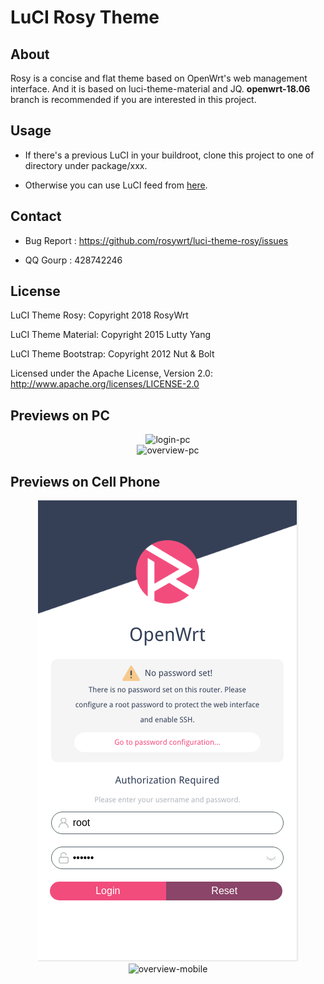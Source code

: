 # LuCI Rosy Theme

## About
Rosy is a concise and flat theme based on OpenWrt's web management interface. And it is based on luci-theme-material and JQ. **openwrt-18.06** branch is recommended if you are interested in this project.

## Usage
* If there's a previous LuCI in your buildroot, clone this project to one of directory under package/xxx.

* Otherwise you can use LuCI feed from [here](https://github.com/rosywrt/luci).

## Contact
* Bug Report : https://github.com/rosywrt/luci-theme-rosy/issues

* QQ Gourp : 428742246

## License
LuCI Theme Rosy: Copyright 2018 RosyWrt

LuCI Theme Material: Copyright 2015 Lutty Yang

LuCI Theme Bootstrap: Copyright 2012 Nut & Bolt

Licensed under the Apache License, Version 2.0: http://www.apache.org/licenses/LICENSE-2.0

## Previews on PC
<div align=center><img src="https://raw.githubusercontent.com/rosywrt/luci-theme-rosy/openwrt-18.06/previews/loggin-pc.png" alt="login-pc"/></div>

<div align=center><img src="https://raw.githubusercontent.com/rosywrt/luci-theme-rosy/openwrt-18.06/previews/overview-pc.png" alt="overview-pc"/></div>

## Previews on Cell Phone
<div align=center><img src="https://raw.githubusercontent.com/rosywrt/luci-theme-rosy/openwrt-18.06/previews/loggin-mobile.png" alt="login-mobile"/></div>

<div align=center><img src="https://raw.githubusercontent.com/rosywrt/luci-theme-rosy/openwrt-18.06/previews/overview-mobile.png" alt="overview-mobile"/></div>
